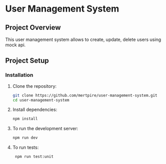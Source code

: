# User Management System

## Project Overview

This user management system allows to create, update, delete users using mock api.

## Project Setup

### Installation

1. Clone the repository:

   ```bash
   git clone https://github.com/mertpire/user-management-system.git
   cd user-management-system
2. Install dependencies:
    ```bash
   npm install
3. To run the development server:
    ```bash
   npm run dev
4. To run tests:
    ```bash
     npm run test:unit

